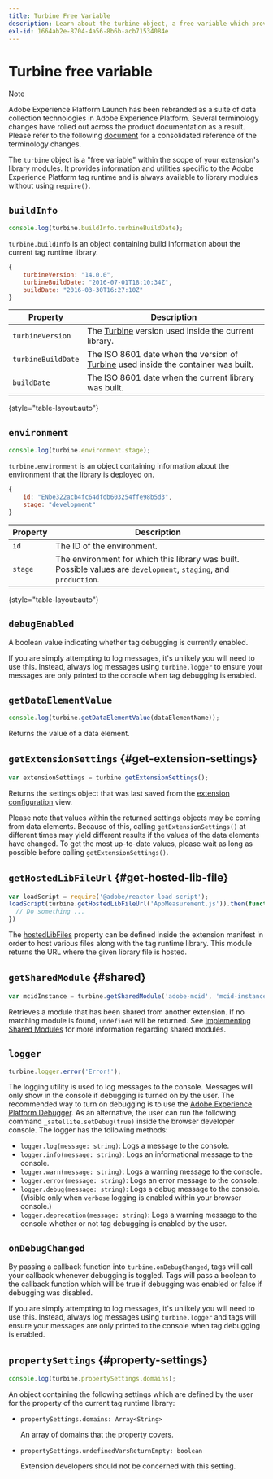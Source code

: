 ```yaml
---
title: Turbine Free Variable
description: Learn about the turbine object, a free variable which provides information and utilities specific to the Adobe Experience Platform tag runtime.
exl-id: 1664ab2e-8704-4a56-8b6b-acb71534084e
---
```

# Turbine free variable

>[!NOTE]
>
>Adobe Experience Platform Launch has been rebranded as a suite of data collection technologies in Adobe Experience Platform. Several terminology changes have rolled out across the product documentation as a result. Please refer to the following [document](../term-updates.md) for a consolidated reference of the terminology changes.

The `turbine` object is a "free variable" within the scope of your extension's library modules. It provides information and utilities specific to the Adobe Experience Platform tag runtime and is always available to library modules without using `require()`.

## `buildInfo`

```js
console.log(turbine.buildInfo.turbineBuildDate);
```

`turbine.buildInfo` is an object containing build information about the current tag runtime library.

```js
{
    turbineVersion: "14.0.0",
    turbineBuildDate: "2016-07-01T18:10:34Z",
    buildDate: "2016-03-30T16:27:10Z"
}
```

| Property | Description |
| --- | --- |
| `turbineVersion` | The [Turbine](https://www.npmjs.com/package/@adobe/reactor-turbine) version used inside the current library. |
|`turbineBuildDate` | The ISO 8601 date when the version of [Turbine](https://www.npmjs.com/package/@adobe/reactor-turbine) used inside the container was built. |
|`buildDate` | The ISO 8601 date when the current library was built. |

{style="table-layout:auto"}

## `environment`

```js
console.log(turbine.environment.stage);
```

`turbine.environment` is an object containing information about the environment that the library is deployed on.

```js
{
    id: "ENbe322acb4fc64dfdb603254ffe98b5d3",
    stage: "development"
}
```

| Property | Description |
| --- | --- |
|`id` | The ID of the environment. |
|`stage` | The environment for which this library was built. Possible values are `development`, `staging`, and `production`. |

{style="table-layout:auto"}

## `debugEnabled`

A boolean value indicating whether tag debugging is currently enabled.

If you are simply attempting to log messages, it's unlikely you will need to use this. Instead, always log messages using `turbine.logger` to ensure your messages are only printed to the console when tag debugging is enabled.

## `getDataElementValue`

```js
console.log(turbine.getDataElementValue(dataElementName));
```

Returns the value of a data element.

## `getExtensionSettings` {#get-extension-settings}

```js
var extensionSettings = turbine.getExtensionSettings();
```

Returns the settings object that was last saved from the [extension configuration](./configuration.md) view.

Please note that values within the returned settings objects may be coming from data elements. Because of this, calling `getExtensionSettings()` at different times may yield different results if the values of the data elements have changed. To get the most up-to-date values, please wait as long as possible before calling `getExtensionSettings()`.

## `getHostedLibFileUrl` {#get-hosted-lib-file}

```js
var loadScript = require('@adobe/reactor-load-script');
loadScript(turbine.getHostedLibFileUrl('AppMeasurement.js')).then(function() {
  // Do something ...
})
```

The [hostedLibFiles](./manifest.md) property can be defined inside the extension manifest in order to host various files along with the tag runtime library. This module returns the URL where the given library file is hosted.

## `getSharedModule` {#shared}

```js
var mcidInstance = turbine.getSharedModule('adobe-mcid', 'mcid-instance');
```

Retrieves a module that has been shared from another extension. If no matching module is found, `undefined` will be returned. See [Implementing Shared Modules](./web/shared.md) for more information regarding shared modules.

## `logger`

```js
turbine.logger.error('Error!');
```

The logging utility is used to log messages to the console. Messages will only show in the console if debugging is turned on by the user. The recommended way to turn on debugging is to use the [Adobe Experience Platform Debugger](https://chrome.google.com/webstore/detail/adobe-experience-platform/bfnnokhpnncpkdmbokanobigaccjkpob). As an alternative, the user can run the following command `_satellite.setDebug(true)` inside the browser developer console. The logger has the following methods:

* `logger.log(message: string)`: Logs a message to the console.
* `logger.info(message: string)`: Logs an informational message to the console.
* `logger.warn(message: string)`: Logs a warning message to the console.
* `logger.error(message: string)`: Logs an error message to the console.
* `logger.debug(message: string)`: Logs a debug message to the console. (Visible only when `verbose` logging is enabled within your browser console.)
* `logger.deprecation(message: string)`: Logs a warning message to the console whether or not tag debugging is enabled by the user.

## `onDebugChanged`

By passing a callback function into `turbine.onDebugChanged`, tags will call your callback whenever debugging is toggled. Tags will pass a boolean to the callback function which will be true if debugging was enabled or false if debugging was disabled.

If you are simply attempting to log messages, it's unlikely you will need to use this. Instead, always log messages using `turbine.logger` and tags will ensure your messages are only printed to the console when tag debugging is enabled. 

## `propertySettings` {#property-settings}

```js
console.log(turbine.propertySettings.domains);
```

An object containing the following settings which are defined by the user for the property of the current tag runtime library:

* `propertySettings.domains: Array<String>`

  An array of domains that the property covers.

* `propertySettings.undefinedVarsReturnEmpty: boolean`

  Extension developers should not be concerned with this setting.
